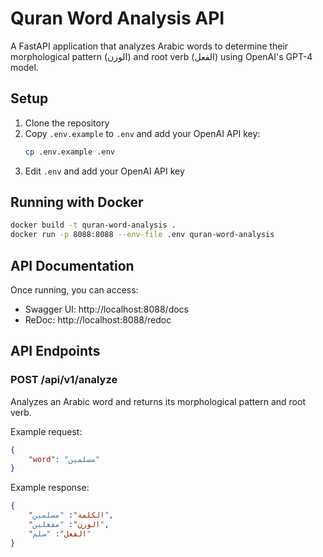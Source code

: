 # Quran Word Analysis API

A FastAPI application that analyzes Arabic words to determine their morphological pattern (الوزن) and root verb (الفعل) using OpenAI's GPT-4 model.

## Setup

1. Clone the repository
2. Copy `.env.example` to `.env` and add your OpenAI API key:
   ```bash
   cp .env.example .env
   ```
3. Edit `.env` and add your OpenAI API key

## Running with Docker

```bash
docker build -t quran-word-analysis .
docker run -p 8088:8088 --env-file .env quran-word-analysis
```

## API Documentation

Once running, you can access:
- Swagger UI: http://localhost:8088/docs
- ReDoc: http://localhost:8088/redoc

## API Endpoints

### POST /api/v1/analyze

Analyzes an Arabic word and returns its morphological pattern and root verb.

Example request:
```json
{
    "word": "مسلمين"
}
```

Example response:
```json
{
    "الكلمة": "مسلمين",
    "الوزن": "مفعلين",
    "الفعل": "سلم"
}
``` 